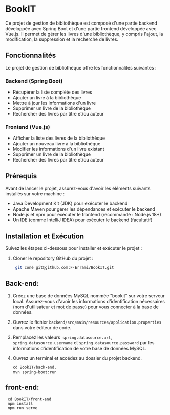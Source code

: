 # BookIT

Ce projet de gestion de bibliothèque est composé d'une partie backend développée avec Spring Boot et d'une partie frontend développée avec Vue.js. Il permet de gérer les livres d'une bibliothèque, y compris l'ajout, la modification, la suppression et la recherche de livres.

## Fonctionnalités

Le projet de gestion de bibliothèque offre les fonctionnalités suivantes :

### Backend (Spring Boot)

- Récupérer la liste complète des livres
- Ajouter un livre à la bibliothèque
- Mettre à jour les informations d'un livre
- Supprimer un livre de la bibliothèque
- Rechercher des livres par titre et/ou auteur

### Frontend (Vue.js)

- Afficher la liste des livres de la bibliothèque
- Ajouter un nouveau livre à la bibliothèque
- Modifier les informations d'un livre existant
- Supprimer un livre de la bibliothèque
- Rechercher des livres par titre et/ou auteur

## Prérequis

Avant de lancer le projet, assurez-vous d'avoir les éléments suivants installés sur votre machine :

- Java Development Kit (JDK) pour exécuter le backend 
- Apache Maven pour gérer les dépendances et exécuter le backend
- Node.js et npm pour exécuter le frontend (recommandé : Node.js 18+)
- Un IDE (comme IntelliJ IDEA) pour exécuter le backend (facultatif)

## Installation et Exécution

Suivez les étapes ci-dessous pour installer et exécuter le projet :

1. Cloner le repository GitHub du projet :

   ```bash
    git cone git@github.com:F-Errami/BookIT.git
   
   
 ## Back-end:
1. Créez une base de données MySQL nommée "bookit" sur votre serveur local. Assurez-vous d'avoir les informations d'identification nécessaires (nom d'utilisateur et mot de passe) pour vous connecter à la base de données.

2. Ouvrez le fichier `backend/src/main/resources/application.properties` dans votre éditeur de code.

3. Remplacez les valeurs` spring.datasource.url`, `spring.datasource.username` et `spring.datasource.password` par les informations d'identification de votre base de données MySQL.

4. Ouvrez un terminal et accédez au dossier du projet backend.
    
       cd BookIT/back-end.     
       mvn spring-boot:run 

   
 ## front-end: 

     cd BookIT/front-end
     npm install
     npm run serve 

